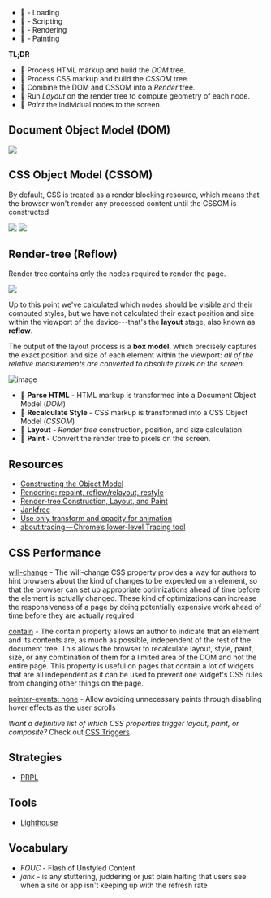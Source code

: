 
- 🔵 - Loading
- 🍋 - Scripting
- 🍆 - Rendering
- 🍏 - Painting


**TL;DR**
- 🔵 Process HTML markup and build the *DOM* tree.
- 🍆 Process CSS markup and build the *CSSOM* tree.
- 🍆 Combine the DOM and CSSOM into a *Render* tree.
- 🍆 Run *Layout* on the render tree to compute geometry of each node.
- 🍏 *Paint* the individual nodes to the screen.


## Document Object Model (DOM)
![](https://developers.google.com/web/fundamentals/performance/critical-rendering-path/images/full-process.png)


## CSS Object Model (CSSOM)
By default, CSS is treated as a render blocking resource, which means that the browser won't render any processed content until the CSSOM is constructed

![](https://developers.google.com/web/fundamentals/performance/critical-rendering-path/images/cssom-construction.png)
![](https://developers.google.com/web/fundamentals/performance/critical-rendering-path/images/cssom-tree.png)

## Render-tree (Reflow)
Render tree contains only the nodes required to render the page.

![](https://developers.google.com/web/fundamentals/performance/critical-rendering-path/images/render-tree-construction.png)

Up to this point we've calculated which nodes should be visible and their computed styles, but we have not calculated their exact position and size within the viewport of the device---that's the **layout** stage, also known as **reflow**.

The output of the layout process is a **box model**, which precisely captures the exact position and size of each element within the viewport: *all of the relative measurements are converted to absolute pixels on the screen*.

![image](https://user-images.githubusercontent.com/616193/51072688-7fa4c400-1675-11e9-82e0-2e9764ce17f0.png)

- 🔵 **Parse HTML** - HTML markup is transformed into a Document Object Model (*DOM*)
- 🍆 **Recalculate Style** - CSS markup is transformed into a CSS Object Model (*CSSOM*)
- 🍆 **Layout** - *Render tree* construction, position, and size calculation
- 🍏 **Paint** - Convert the render tree to pixels on the screen.



## Resources
- [Constructing the Object Model](https://developers.google.com/web/fundamentals/performance/critical-rendering-path/constructing-the-object-model)
- [Rendering: repaint, reflow/relayout, restyle](http://www.phpied.com/rendering-repaint-reflowrelayout-restyle/)
- [Render-tree Construction, Layout, and Paint](https://developers.google.com/web/fundamentals/performance/critical-rendering-path/render-tree-construction)
- [Jankfree](http://jankfree.org/)
- [Use only transform and opacity for animation](https://aerotwist.com/blog/flip-your-animations/)
- [about:tracing — Chrome’s lower-level Tracing tool](https://docs.google.com/presentation/d/1Lq2DD28CGa7bxawVH_2OcmyiTiBn74dvC6vn2essroY/edit#slide=id.g1a504e63c9_2_84)



## CSS Performance

[will-change](https://developer.mozilla.org/en/docs/Web/CSS/will-change) - The will-change CSS property provides a way for authors to hint browsers about the kind of changes to be expected on an element, so that the browser can set up appropriate optimizations ahead of time before the element is actually changed. These kind of optimizations can increase the responsiveness of a page by doing potentially expensive work ahead of time before they are actually required

[contain](https://developer.mozilla.org/en-US/docs/Web/CSS/contain) - The contain property allows an author to indicate that an element and its contents are, as much as possible, independent of the rest of the document tree. This allows the browser to recalculate layout, style, paint, size, or any combination of them for a limited area of the DOM and not the entire page. This property is useful on pages that contain a lot of widgets that are all independent as it can be used to prevent one widget's CSS rules from changing other things on the page.

[pointer-events: none](https://www.thecssninja.com/css/pointer-events-60fps) -  Allow avoiding unnecessary paints through disabling hover effects as the user scrolls


*Want a definitive list of which CSS properties trigger layout, paint, or composite?* Check out [CSS Triggers](https://csstriggers.com/).

## Strategies
- [PRPL](https://developers.google.com/web/fundamentals/performance/prpl-pattern/)


## Tools
- [Lighthouse](https://developers.google.com/web/tools/lighthouse/)

## Vocabulary
- *FOUC* - Flash of Unstyled Content
- *jank* - is any stuttering, juddering or just plain halting that users see when a site or app isn't keeping up with the refresh rate
